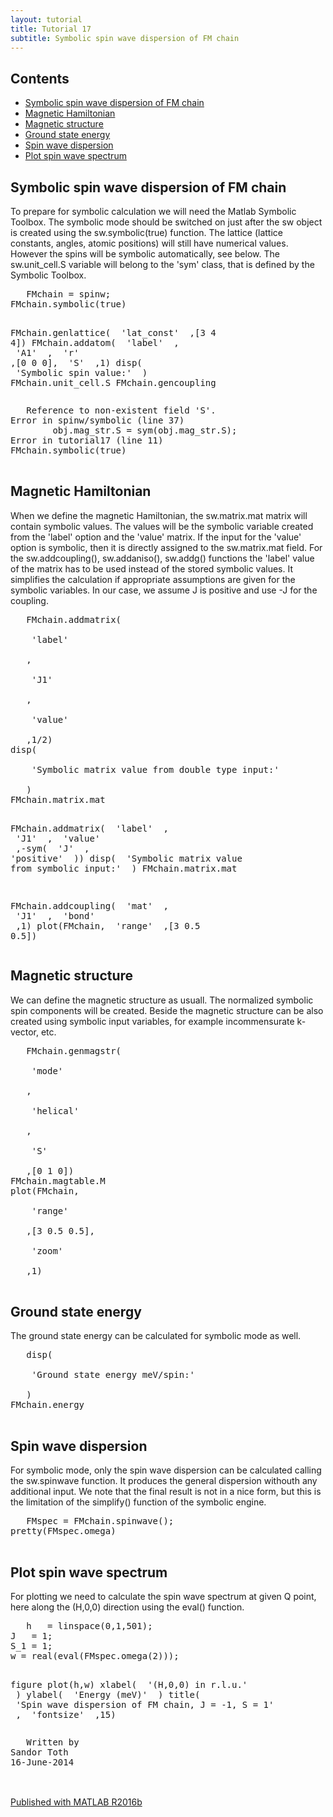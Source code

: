 ```yaml
---
layout: tutorial
title: Tutorial 17
subtitle: Symbolic spin wave dispersion of FM chain
---
```

<body>
 <div class="content">
  <h2>
   Contents
  </h2>
  <div>
   <ul>
    <li>
     <a href="#1">
      Symbolic spin wave dispersion of FM chain
     </a>
    </li>
    <li>
     <a href="#2">
      Magnetic Hamiltonian
     </a>
    </li>
    <li>
     <a href="#3">
      Magnetic structure
     </a>
    </li>
    <li>
     <a href="#4">
      Ground state energy
     </a>
    </li>
    <li>
     <a href="#5">
      Spin wave dispersion
     </a>
    </li>
    <li>
     <a href="#6">
      Plot spin wave spectrum
     </a>
    </li>
   </ul>
  </div>
  <h2 id="1">
   Symbolic spin wave dispersion of FM chain
  </h2>
  <p>
   To prepare for symbolic calculation we will need the Matlab Symbolic Toolbox. The symbolic mode should be switched on just after the sw object is created using the sw.symbolic(true) function. The lattice (lattice constants, angles, atomic positions) will still have numerical values. However the spins will be symbolic automatically, see below. The sw.unit_cell.S variable will belong to the 'sym' class, that is defined by the Symbolic Toolbox.
  </p>
  <pre class="codeinput">
   FMchain = spinw;
FMchain.symbolic(true)

FMchain.genlattice(
   <span class="string">
    'lat_const'
   </span>
   ,[3 4 4])
FMchain.addatom(
   <span class="string">
    'label'
   </span>
   ,
   <span class="string">
    'A1'
   </span>
   ,
   <span class="string">
    'r'
   </span>
   ,[0 0 0],
   <span class="string">
    'S'
   </span>
   ,1)
disp(
   <span class="string">
    'Symbolic spin value:'
   </span>
   )
FMchain.unit_cell.S
FMchain.gencoupling
  </pre>
  <pre class="codeoutput error">
   Reference to non-existent field 'S'.
Error in spinw/symbolic (line 37)
        obj.mag_str.S = sym(obj.mag_str.S);
Error in tutorial17 (line 11)
FMchain.symbolic(true)
  </pre>
  <h2 id="2">
   Magnetic Hamiltonian
  </h2>
  <p>
   When we define the magnetic Hamiltonian, the sw.matrix.mat matrix will contain symbolic values. The values will be the symbolic variable created from the 'label' option and the 'value' matrix. If the input for the 'value' option is symbolic, then it is directly assigned to the sw.matrix.mat field. For the sw.addcoupling(), sw.addaniso(), sw.addg() functions the 'label' value of the matrix has to be used instead of the stored symbolic values. It simplifies the calculation if appropriate assumptions are given for the symbolic variables. In our case, we assume J is positive and use -J for the coupling.
  </p>
  <pre class="codeinput">
   FMchain.addmatrix(
   <span class="string">
    'label'
   </span>
   ,
   <span class="string">
    'J1'
   </span>
   ,
   <span class="string">
    'value'
   </span>
   ,1/2)
disp(
   <span class="string">
    'Symbolic matrix value from double type input:'
   </span>
   )
FMchain.matrix.mat

FMchain.addmatrix(
   <span class="string">
    'label'
   </span>
   ,
   <span class="string">
    'J1'
   </span>
   ,
   <span class="string">
    'value'
   </span>
   ,-sym(
   <span class="string">
    'J'
   </span>
   ,
   <span class="string">
    'positive'
   </span>
   ))
disp(
   <span class="string">
    'Symbolic matrix value from symbolic input:'
   </span>
   )
FMchain.matrix.mat

FMchain.addcoupling(
   <span class="string">
    'mat'
   </span>
   ,
   <span class="string">
    'J1'
   </span>
   ,
   <span class="string">
    'bond'
   </span>
   ,1)
plot(FMchain,
   <span class="string">
    'range'
   </span>
   ,[3 0.5 0.5])
  </pre>
  <h2 id="3">
   Magnetic structure
  </h2>
  <p>
   We can define the magnetic structure as usuall. The normalized symbolic spin components will be created. Beside the magnetic structure can be also created using symbolic input variables, for example incommensurate k-vector, etc.
  </p>
  <pre class="codeinput">
   FMchain.genmagstr(
   <span class="string">
    'mode'
   </span>
   ,
   <span class="string">
    'helical'
   </span>
   ,
   <span class="string">
    'S'
   </span>
   ,[0 1 0])
FMchain.magtable.M
plot(FMchain,
   <span class="string">
    'range'
   </span>
   ,[3 0.5 0.5],
   <span class="string">
    'zoom'
   </span>
   ,1)
  </pre>
  <h2 id="4">
   Ground state energy
  </h2>
  <p>
   The ground state energy can be calculated for symbolic mode as well.
  </p>
  <pre class="codeinput">
   disp(
   <span class="string">
    'Ground state energy meV/spin:'
   </span>
   )
FMchain.energy
  </pre>
  <h2 id="5">
   Spin wave dispersion
  </h2>
  <p>
   For symbolic mode, only the spin wave dispersion can be calculated calling the sw.spinwave function. It produces the general dispersion withouth any additional input. We note that the final result is not in a nice form, but this is the limitation of the simplify() function of the symbolic  engine.
  </p>
  <pre class="codeinput">
   FMspec = FMchain.spinwave();
pretty(FMspec.omega)
  </pre>
  <h2 id="6">
   Plot spin wave spectrum
  </h2>
  <p>
   For plotting we need to calculate the spin wave spectrum at given Q point, here along the (H,0,0) direction using the eval() function.
  </p>
  <pre class="codeinput">
   h   = linspace(0,1,501);
J   = 1;
S_1 = 1;
w = real(eval(FMspec.omega(2)));

figure
plot(h,w)
xlabel(
   <span class="string">
    '(H,0,0) in r.l.u.'
   </span>
   )
ylabel(
   <span class="string">
    'Energy (meV)'
   </span>
   )
title(
   <span class="string">
    'Spin wave dispersion of FM chain, J = -1, S = 1'
   </span>
   ,
   <span class="string">
    'fontsize'
   </span>
   ,15)
  </pre>
  <pre>
   Written by
Sandor Toth
16-June-2014
  </pre>
  <p class="footer">
   <br>
   <a href="http://www.mathworks.com/products/matlab/">
    Published with MATLAB R2016b
   </a>
   <br>
  </p>
 </div>
 <!--
##### SOURCE BEGIN #####
%% Symbolic spin wave dispersion of FM chain
% To prepare for symbolic calculation we will need the Matlab Symbolic
% Toolbox. The symbolic mode should be switched on just after the sw object
% is created using the sw.symbolic(true) function. The lattice (lattice
% constants, angles, atomic positions) will still have numerical values.
% However the spins will be symbolic automatically, see below. The
% sw.unit_cell.S variable will belong to the 'sym' class, that is defined
% by the Symbolic Toolbox.

FMchain = spinw;
FMchain.symbolic(true)

FMchain.genlattice('lat_const',[3 4 4])
FMchain.addatom('label','A1','r',[0 0 0],'S',1)
disp('Symbolic spin value:')
FMchain.unit_cell.S
FMchain.gencoupling

%% Magnetic Hamiltonian
% When we define the magnetic Hamiltonian, the sw.matrix.mat matrix will
% contain symbolic values. The values will be the symbolic variable created
% from the 'label' option and the 'value' matrix. If the input for the
% 'value' option is symbolic, then it is directly assigned to the
% sw.matrix.mat field. For the sw.addcoupling(), sw.addaniso(), sw.addg()
% functions the 'label' value of the matrix has to be used instead of the
% stored symbolic values. It simplifies the calculation if appropriate
% assumptions are given for the symbolic variables. In our case, we assume
% J is positive and use -J for the coupling.

FMchain.addmatrix('label','J1','value',1/2)
disp('Symbolic matrix value from double type input:')
FMchain.matrix.mat

FMchain.addmatrix('label','J1','value',-sym('J','positive'))
disp('Symbolic matrix value from symbolic input:')
FMchain.matrix.mat

FMchain.addcoupling('mat','J1','bond',1)
plot(FMchain,'range',[3 0.5 0.5])

%% Magnetic structure
% We can define the magnetic structure as usuall. The normalized symbolic
% spin components will be created. Beside the magnetic structure can be
% also created using symbolic input variables, for example incommensurate
% k-vector, etc.

FMchain.genmagstr('mode','helical','S',[0 1 0])
FMchain.magtable.M
plot(FMchain,'range',[3 0.5 0.5],'zoom',1)

%% Ground state energy
% The ground state energy can be calculated for symbolic mode as well.

disp('Ground state energy meV/spin:')
FMchain.energy

%% Spin wave dispersion
% For symbolic mode, only the spin wave dispersion can be calculated
% calling the sw.spinwave function. It produces the general dispersion
% withouth any additional input. We note that the final result is not in a
% nice form, but this is the limitation of the simplify() function of the
% symbolic  engine.

FMspec = FMchain.spinwave();
pretty(FMspec.omega)

%% Plot spin wave spectrum
% For plotting we need to calculate the spin wave spectrum at given Q
% point, here along the (H,0,0) direction using the eval() function.

h   = linspace(0,1,501);
J   = 1;
S_1 = 1;
w = real(eval(FMspec.omega(2)));

figure
plot(h,w)
xlabel('(H,0,0) in r.l.u.')
ylabel('Energy (meV)')
title('Spin wave dispersion of FM chain, J = -1, S = 1','fontsize',15)

%%
%  Written by
%  Sandor Toth
%  16-June-2014
##### SOURCE END #####
-->
</body>
